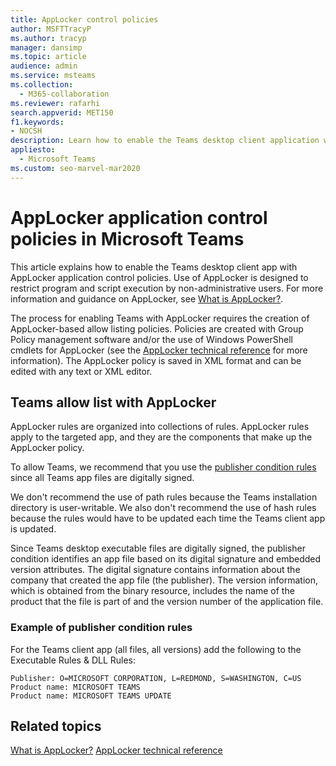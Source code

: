 ```yaml
---
title: AppLocker control policies
author: MSFTTracyP
ms.author: tracyp
manager: dansimp
ms.topic: article
audience: admin
ms.service: msteams
ms.collection: 
  - M365-collaboration
ms.reviewer: rafarhi
search.appverid: MET150
f1.keywords:
- NOCSH
description: Learn how to enable the Teams desktop client application with AppLocker application control policies.
appliesto: 
  - Microsoft Teams
ms.custom: seo-marvel-mar2020
---
```


# AppLocker application control policies in Microsoft Teams

This article explains how to enable the Teams desktop client app with AppLocker application control policies. Use of AppLocker is designed to restrict program and script execution by non-administrative users. For more information and guidance on AppLocker, see [What is AppLocker?](https://docs.microsoft.com/windows/security/threat-protection/windows-defender-application-control/applocker/what-is-applocker).

The process for enabling Teams with AppLocker requires the creation of AppLocker-based allow listing policies. Policies are created with Group Policy management software and/or the use of Windows PowerShell cmdlets for AppLocker (see the [AppLocker technical reference](https://docs.microsoft.com/windows/security/threat-protection/windows-defender-application-control/applocker/applocker-technical-reference) for more information). The AppLocker policy is saved in XML format and can be edited with any text or XML editor.

## Teams allow list with AppLocker

AppLocker rules are organized into collections of rules. AppLocker rules apply to the targeted app, and they are the components that make up the AppLocker policy.  

To allow Teams, we recommend that you use the [publisher condition rules](https://docs.microsoft.com/windows/security/threat-protection/windows-defender-application-control/applocker/understanding-the-publisher-rule-condition-in-applocker) since all Teams app files are digitally signed.
  
We don't recommend the use of path rules because the Teams installation directory is user-writable. We also don't recommend the use of hash rules because the rules would have to be updated each time the Teams client app is updated.

Since Teams desktop executable files are digitally signed, the publisher condition identifies an app file based on its digital signature and embedded version attributes. The digital signature contains information about the company that created the app file (the publisher). The version information, which is obtained from the binary resource, includes the name of the product that the file is part of and the version number of the application file.

### Example of publisher condition rules

For the Teams client app (all files, all versions) add the following to the Executable Rules & DLL Rules:

```console
Publisher: O=MICROSOFT CORPORATION, L=REDMOND, S=WASHINGTON, C=US
Product name: MICROSOFT TEAMS
Product name: MICROSOFT TEAMS UPDATE
```

## Related topics
[What is AppLocker?](https://docs.microsoft.com/windows/security/threat-protection/windows-defender-application-control/applocker/what-is-applocker)
[AppLocker technical reference](https://docs.microsoft.com/windows/security/threat-protection/windows-defender-application-control/applocker/applocker-technical-reference)

